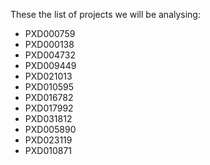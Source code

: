 These the list of projects we will be analysing:
- PXD000759
- PXD000138
- PXD004732
- PXD009449
- PXD021013
- PXD010595
- PXD016782
- PXD017992
- PXD031812
- PXD005890
- PXD023119
- PXD010871
